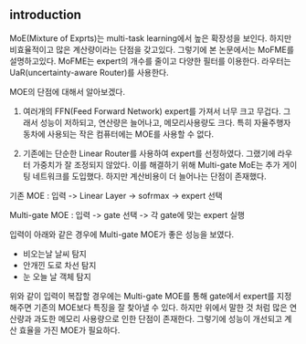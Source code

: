 ## introduction

MoE(Mixture of Exprts)는 multi-task learning에서 높은 확장성을 보인다. 하지만 비효율적이고 많은 계산량이라는 단점을 갖고있다. 그렇기에 본 논문에서는 MoFME를 설명하고있다. MoFME는 expert의 개수를 줄이고 다양한 필터를 이용한다. 라우터는 UaR(uncertainty-aware Router)를 사용한다.

MOE의 단점에 대해서 알아보겠다.
1. 여러개의 FFN(Feed Forward Network) expert를 가져서 너무 크고 무겁다.
그래서 성능이 저하되고, 연산량은 늘어나고, 메모리사용량도 크다. 특히 자율주행자동차에 사용되는 작은 컴퓨터에는 MOE를 사용할 수 없다.  

2. 기존에는 단순한 Linear Router를 사용하여 expert를 선정하였다. 
그랬기에 라우터 가중치가 잘 조정되지 않았다. 이를 해결하기 위해 Multi-gate MoE는 추가 게이팅 네트워크를 도입했다.
하지만 계산비용이 더 늘어나는 단점이 존재했다.

기존 MOE
: 입력 -> Linear Layer -> sofrmax -> expert 선택

Multi-gate MOE
: 입력 -> gate 선택 -> 각 gate에 맞는 expert 실행

입력이 아래와 같은 경우에 Multi-gate MOE가 좋은 성능을 보였다.
-   비오는날 날씨 탐지
-   안개낀 도로 차선 탐지
-   눈 오늘 날 객체 탐지

위와 같이 입력이 복잡할 경우에는 Multi-gate MOE를 통해 gate에서 expert를 지정해주면 기존의 MOE보다 특징을 잘 찾아낼 수 있다.
하지만 위에서 말한 것 처럼 많은 연산량과 과도한 메모리 사용량으로 인한 단점이 존재한다.
그렇기에 성능이 개선되고 계산 효율을 가진 MOE가 필요하다.  
